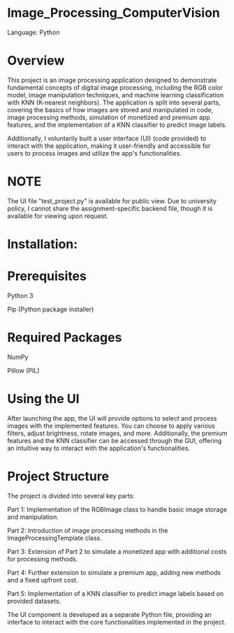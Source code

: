 # Image_Processing_ComputerVision
Language: Python

# Overview
This project is an image processing application designed to demonstrate fundamental concepts of digital image processing, including the RGB color model, image manipulation techniques, and machine learning classification with KNN (K-nearest neighbors). The application is split into several parts, covering the basics of how images are stored and manipulated in code, image processing methods, simulation of monetized and premium app features, and the implementation of a KNN classifier to predict image labels.

Additionally, I voluntarily built a user interface (UI) (code provided) to interact with the application, making it user-friendly and accessible for users to process images and utilize the app's functionalities.

# NOTE
The UI file "test_project.py" is available for public view. Due to university policy, I cannot share the assignment-specific backend file, though it is available for viewing upon request.

# Installation:

# Prerequisites
Python 3

Pip (Python package installer)

# Required Packages
NumPy 

Pillow (PIL)

# Using the UI
After launching the app, the UI will provide options to select and process images with the implemented features. You can choose to apply various filters, adjust brightness, rotate images, and more. Additionally, the premium features and the KNN classifier can be accessed through the GUI, offering an intuitive way to interact with the application's functionalities.

# Project Structure
The project is divided into several key parts:

Part 1: Implementation of the RGBImage class to handle basic image storage and manipulation.

Part 2: Introduction of image processing methods in the ImageProcessingTemplate class.

Part 3: Extension of Part 2 to simulate a monetized app with additional costs for processing methods.

Part 4: Further extension to simulate a premium app, adding new methods and a fixed upfront cost.

Part 5: Implementation of a KNN classifier to predict image labels based on provided datasets.

The UI component is developed as a separate Python file, providing an interface to interact with the core functionalities implemented in the project.

